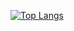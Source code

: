 
[![Top Langs](https://github-readme-stats.vercel.app/api/top-langs/?username=mpbialoszewski&layout=compact&theme=dracula)](https://github.com/anuraghazra/github-readme-stats)

